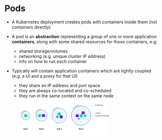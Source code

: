 # Pods

* A Kubernetes deployment creates pods with containers inside them (not containers directly)

* A pod is an **abstraction** representing a group of one or more application **containers**, along with some shared resources for those containers, e.g:
  - shared storage/volumes
  - networking (e.g. unique cluster IP address)
  - info on how to run each container

* Typically will contain application containers which are tightly coupled (e.g. a UI and a proxy for that UI)
  - they share an IP address and port space
  - they are always co-located and co-scheduled
  - they run in the same context on the same node
![pod diagram](images/2019/05/pod-diagram.png)
